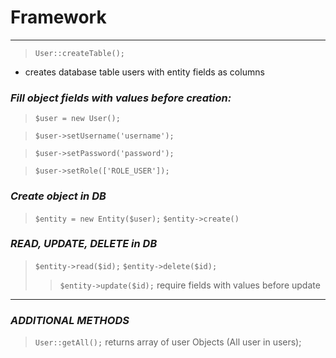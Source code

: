 # Framework
<hr>

>`User::createTable();`
- creates database table users with entity fields as columns

###  *Fill object fields with values before creation:*
>`$user = new User();`  

>`$user->setUsername('username');`
  
>`$user->setPassword('password');`
  
>`$user->setRole(['ROLE_USER']);`
  
### *Create object in DB*

>`$entity = new Entity($user);`
>`$entity->create()`

### *READ, UPDATE, DELETE in DB*

>`$entity->read($id);`
> `$entity->delete($id);`
>
> >`$entity->update($id);` require fields with values before update

<hr>

### *ADDITIONAL METHODS*

>`User::getAll();` returns array of user Objects (All user in users);
